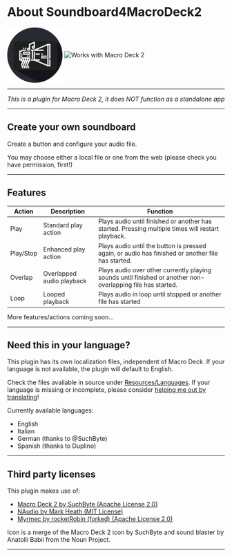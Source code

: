 # About Soundboard4MacroDeck2 
<img alt="Soundboard Icon" height="128px" align="center" src="Resources/SoundboardIcon.png"/>  <img alt="Works with Macro Deck 2" height="64px" align="center" href="https://macrodeck.org" src="https://macrodeck.org/images/works_with_macrodeck2.png"/>


***
*This is a plugin for Macro Deck 2, it does NOT function as a standalone app*
***
## Create your own soundboard
Create a button and configure your audio file.

You may choose either a local file or one from the web (please check you have permission, first!)

***
## Features

| Action | Description | Function |
| --- | --- | --- |
| Play | Standard play action | Plays audio until finished or another has started. Pressing multiple times will restart playback. |
| Play/Stop | Enhanced play action | Plays audio until the button is pressed again, or audio has finished or another file has started. |
| Overlap | Overlapped audio playback | Plays audio over other currently playing sounds until finished or another non-overlapping file has started. |
| Loop | Looped playback | Plays audio in loop until stopped or another file has started |

More features/actions coming soon...

***
## Need this in your language?
This plugin has its own localization files, independent of Macro Deck.
If your language is not available, the plugin will default to English.

Check the files available in source under [Resources/Languages](Resources/Languages).
If your language is missing or incomplete, please consider [helping me out by translating](https://poeditor.com/join/project?hash=T6WOz3ECo7)! 

Currently available languages:
- English
- Italian
- German (thanks to @SuchByte)
- Spanish (thanks to Duplino)

***
## Third party licenses
This plugin makes use of:
- [Macro Deck 2 by SuchByte (Apache License 2.0)](https://macrodeck.org)
- [NAudio by Mark Heath (MIT License)](https://github.com/naudio/NAudio)
- [Myrmec by rocketRobin (forked) (Apache License 2.0)](https://github.com/PhoenixWyllow/myrmec/)

Icon is a merge of the Macro Deck 2 icon by SuchByte and sound blaster by Anatolii Babii from the Noun Project.
***
